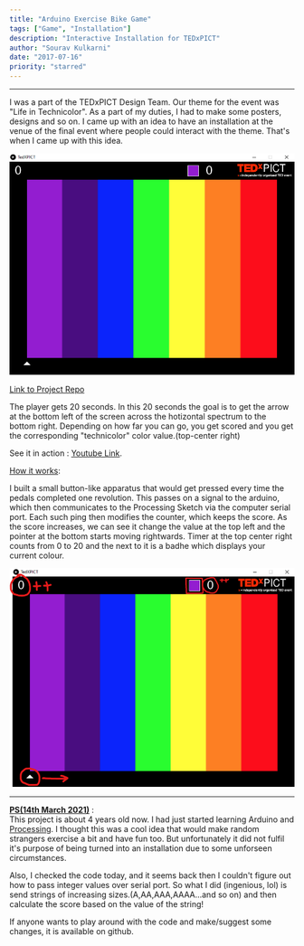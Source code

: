 ```yaml
---
title: "Arduino Exercise Bike Game"
tags: ["Game", "Installation"]
description: "Interactive Installation for TEDxPICT"
author: "Sourav Kulkarni"
date: "2017-07-16"
priority: "starred"
---
```


---

I was a part of the TEDxPICT Design Team. Our theme for the event was "Life in Technicolor". As a part of my duties, I had to make some posters, designs and so on. I came up with an idea to have an installation at the venue of the final event where people could interact with the theme. That's when I came up with this idea.

![Main](./sketch.png) 

<a href="https://github.com/Souruly/Processing-Projects/tree/main/Arduino%20Exercise%20Bike%20Game/TEDxPICT%20Installation" target="_blank">Link to Project Repo</a>

The player gets 20 seconds. In this 20 seconds the goal is to get the arrow at the bottom left of the screen across the hotizontal spectrum to the bottom right. Depending on how far you can go, you get scored and you get the corresponding "technicolor" color value.(top-center right)

See it in action  : <a href="https://youtu.be/18pAVyCatd4" target="_blank">Youtube Link</a>.

<u>How it works</u>:

I built a small button-like apparatus that would get pressed every time the pedals completed one revolution. This passes on a signal to the arduino, which then communicates to the Processing Sketch via the computer serial port. Each such ping then modifies the counter, which keeps the score. As the score increases, we can see it change the value at the top left and the pointer at the bottom starts moving rightwards. Timer at the top center right counts from 0 to 20 and the next to it is a badhe which displays your current colour.

![Game Progresses](./sketch2.png) 

---

<u>**PS(14th March 2021)**</u> : <br>
This project is about 4 years old now. I had just started learning Arduino and <a href="https://processing.org/" target="_blank">Processing</a>. I thought this was a cool idea that would make random strangers exercise a bit and have fun too. But unfortunately it did not fulfil it's purpose of being turned into an installation due to some unforseen circumstances.

Also, I checked the code today, and it seems back then I couldn't figure out how to pass integer values over serial port. So what I did (ingenious, lol) is send strings of increasing sizes.(A,AA,AAA,AAAA...and so on) and then calculate the score based on the value of the string!

If anyone wants to play around with the code and make/suggest some changes, it is available on github.